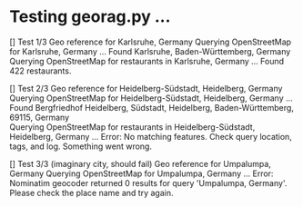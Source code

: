 # Testing georag.py ...
[] Test 1/3
Geo reference for  Karlsruhe, Germany
Querying OpenStreetMap for Karlsruhe, Germany ... Found Karlsruhe, Baden-Württemberg, Germany                                                             
Querying OpenStreetMap for restaurants in Karlsruhe, Germany ... Found 422 restaurants.                                                            


[] Test 2/3
Geo reference for  Heidelberg-Südstadt, Heidelberg, Germany
Querying OpenStreetMap for Heidelberg-Südstadt, Heidelberg, Germany ... Found Bergfriedhof Heidelberg, Südstadt, Heidelberg, Baden-Württemberg, 69115, Germany                                                             
Querying OpenStreetMap for restaurants in Heidelberg-Südstadt, Heidelberg, Germany ... 
Error: No matching features. Check query location, tags, and log.
Something went wrong.


[] Test 3/3 (imaginary city, should fail)
Geo reference for  Umpalumpa, Germany
Querying OpenStreetMap for Umpalumpa, Germany ... 
Error: Nominatim geocoder returned 0 results for query 'Umpalumpa, Germany'.
Please check the place name and try again.



